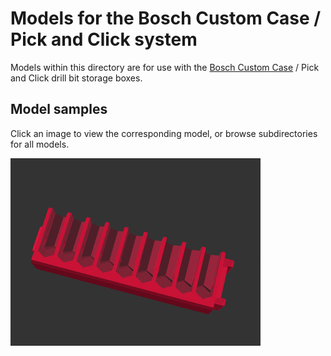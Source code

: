# Models for the Bosch Custom Case / Pick and Click system

Models within this directory are for use with the
[Bosch Custom Case][bosch-custom-case] / Pick and Click drill bit storage boxes.

## Model samples

Click an image to view the corresponding model, or browse subdirectories
for all models.

[![Drill bit clips for Bosch Custom Case / Pick and Click](bit-clips/images/readme/demo-bits-insert.gif)](bit-clips/)

[bosch-custom-case]: https://www.boschtools.com/us/en/boschtools-ocs/custom-case-system-35868-c/
